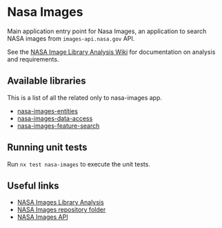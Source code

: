 # Nasa Images

Main application entry point for Nasa Images, an application to search NASA images from `images-api.nasa.gov` API.

See the [NASA Image Library Analysis Wiki](https://github.com/plastikaweb/plastikspace/wiki/nasa-image-library-project) for documentation on analysis and requirements.

## Available libraries

This is a list of all the related only to nasa-images app.

- [nasa-images-entities](../../libs/nasa-images/entities/README.md)
- [nasa-images-data-access](../../libs/nasa-images//data-access/README.md)
- [nasa-images-feature-search](../../libs/nasa-images/feature/search/README.md)

## Running unit tests

Run `nx test nasa-images` to execute the unit tests.

## Useful links

- [NASA Images Library Analysis](https://github.com/plastikaweb/plastikspace/wiki/nasa-image-library-project)
- [NASA Images repository folder](https://github.com/plastikaweb/plastikspace/tree/develop/apps/nasa-images)
- [NASA Images API](https://images.nasa.gov/docs/images.nasa.gov_api_docs.pdf)
